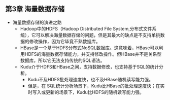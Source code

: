 ## 第3章 海量数据存储
- 海量数据存储的演进之路
	- Hadoop中的HDFS（Hadoop Distributed File System,分布式文件系统），它可以解决海量数据存储的问题，但是其最大的缺点是不支持单挑数据的修改操作，因为它毕竟不熟数据库。
	- HBase是一个基于HDFS分布式NoSQL数据库。这意味着，HBase可以利用HDFS的海量数据存储能力，并支持修改操作。但HBase并不是关系型数据库，所以它无法支持传统的SQL语法。
	- Kudu介于HDFS和HBase之间，支持数据修改，也支持基于SQL的统计分析。
		- Kudu不及HDFS批处理速度快，也不及HBase随机读写能力强。
		- 但是，在 SQL统计分析场景下，Kudu比HBase的批处理速度快；在实时写入或更新的场景下，Kudu比HDFS的随机读写能力强。